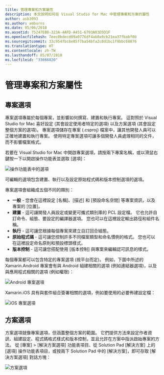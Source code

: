 ```yaml
---
title: 管理專案和方案屬性
description: 本文說明如何在 Visual Studio for Mac 中管理專案和方案的屬性
author: asb3993
ms.author: amburns
ms.date: 05/06/2018
ms.assetid: 75247EB8-323A-4AFD-A451-6703A03D5D1F
ms.openlocfilehash: 7eec0bdecd09a0776df4ab0a9cb21ea37fbabf0b
ms.sourcegitcommit: 33c954fbc8e05f7ba54bfa2c0d1bc1f9bbc68876
ms.translationtype: HT
ms.contentlocale: zh-TW
ms.lasthandoff: 05/07/2018
ms.locfileid: "33866020"
---
```

# <a name="managing-project-and-solution-properties"></a>管理專案和方案屬性

## <a name="project-options"></a>專案選項

專案選項專屬於每個專案，並影響如何撰寫、建置和執行專案。 這對照於 Visual Studio for Mac 喜好設定 (其會設定使用者特定的選項) 以及方案選項 (其會設定整個方案的選項)。 專案選項儲存在專案 (.csproj) 檔案中，讓其他開發人員可以正確地建置和執行專案。 使用特定專案選項可讓多個開發人員處理相同的文件，而不影響檔案格式。

若要在 Visual Studio for Mac 中開啟專案選項，請按兩下專案名稱，或以滑鼠右鍵按一下以開啟操作功能表並選取 [選項]：

 ![操作功能表中的選項](media/projects-and-solutions-image2.png)

可編輯的選項包含建置、執行以及設定原始程式碼和版本控制選項的選項。

專案選項會組織成五個不同的類別：

* **一般** - 您會在這裡設定 [名稱]、[描述] 和 [預設命名空間] 等專案資訊，以及專案的 [位置]。
* **建置** - 這可讓開發人員設定或變更可攜式類別庫的 PCL 設定檔。 它也允許自訂命令、組態、要設定的編譯器選項。 您也可以在這裡設定輸出路徑和組件名稱。
* **執行** - 這可讓您根據每個專案來建立自訂回合組態。
* **原始程式碼** - 這可讓您控制許多不同檔案類型和命名慣例的格式。 您也可以在這裡設定命名原則和預設標頭樣式。
* **版本控制** - 這可讓您搭配使用 [版本控制] 與專案來編輯認可訊息的樣式。

每個專案都可以包含特定的專案選項 (視平台而定)。 例如，下圖中所述的 Xamarin.Android 專案會有與 Android 組建相關的選項 (例如連結器選項)，以及與應用程式相關的選項 (例如權限)：

 ![Android 專案選項](media/projects-and-solutions-image5.png)

Xamarin.iOS 具有與套件組合簽署相關的選項，例如要使用的必要佈建設定檔：

 ![iOS 專案選項](media/projects-and-solutions-image6.png)

## <a name="solution-options"></a>方案選項 

方案選項就像專案選項，但涵蓋整個方案的範圍。 它們提供方法來設定作者資訊、組建設定、程式碼格式樣式和版本控制，並且允許在方案中指派啟始專案的方法。  從 [專案] > [解決方案選項] 功能表項目、從 Solution Pad [解決方案] 上的 [選項] 操作功能表項目，或按兩下 Solution Pad 中的 [解決方案]，即可存取 [解決方案選項] 對話方塊：

 ![方案選項](media/projects-and-solutions-image7.png)
